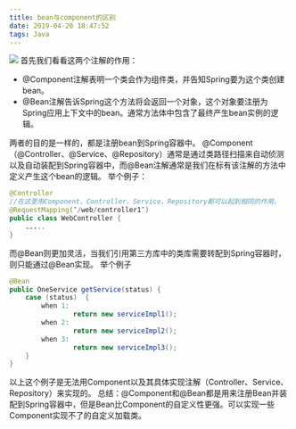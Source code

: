 ```yaml
---
title: bean与component的区别
date: 2019-04-20 18:47:52
tags: Java
---
```

![](http://pouz2irgz.bkt.clouddn.com/gratisography-lonely-road-blue-sky.jpg)
                                <!-- more -->
首先我们看看这两个注解的作用：
* @Component注解表明一个类会作为组件类，并告知Spring要为这个类创建bean。
* @Bean注解告诉Spring这个方法将会返回一个对象，这个对象要注册为Spring应用上下文中的bean。通常方法体中包含了最终产生bean实例的逻辑。

两者的目的是一样的，都是注册bean到Spring容器中。
@Component（@Controller、@Service、@Repository）通常是通过类路径扫描来自动侦测以及自动装配到Spring容器中，而@Bean注解通常是我们在标有该注解的方法中定义产生这个bean的逻辑。
举个例子：
```Java
@Controller
//在这里用Component，Controller，Service，Repository都可以起到相同的作用。
@RequestMapping(″/web/controller1″)
public class WebController {
    .....
}
```
而@Bean则更加灵活，当我们引用第三方库中的类库需要转配到Spring容器时，则只能通过@Bean实现。
举个例子
```Java
@Bean
public OneService getService(status) {
    case (status)  {
        when 1:
                return new serviceImpl1();
        when 2:
                return new serviceImpl2();
        when 3:
                return new serviceImpl3();
    }
}
```
以上这个例子是无法用Component以及其具体实现注解（Controller、Service、Repository）来实现的。
总结：@Component和@Bean都是用来注册Bean并装配到Spring容器中，但是Bean比Component的自定义性更强。可以实现一些Component实现不了的自定义加载类。
